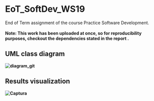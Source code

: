 # EoT_SoftDev_WS19
End of Term assignment of the course Practice Software Development. <br> <br>
 <b> Note: This work has been uploaded at once, so for reproducibility purposes, checkout the dependencies stated in the report <b>.
  
  
 ## UML class diagram
 
  ![diagram_git](https://user-images.githubusercontent.com/57723380/118104779-d9e7f800-b3db-11eb-9ede-e7771a73fd0c.JPG)


## Results visualization
![Captura](https://user-images.githubusercontent.com/57723380/118104908-056ae280-b3dc-11eb-8c17-3a2467b01d85.JPG)
